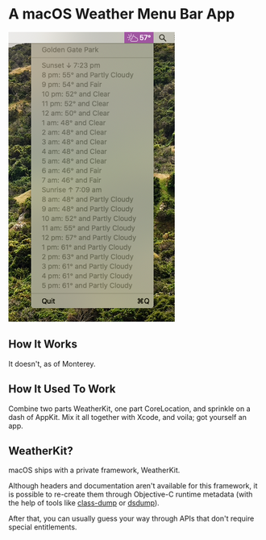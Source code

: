 # A macOS Weather Menu Bar App
![](screenshot.png)

## How It Works
It doesn't, as of Monterey.

## How It Used To Work
Combine two parts WeatherKit, one part CoreLocation, and sprinkle on a dash of AppKit. Mix it all together with Xcode, and voila; got yourself an app.

## WeatherKit?
macOS ships with a private framework, WeatherKit.

Although headers and documentation aren't available for this framework, it is possible to re-create them through Objective-C runtime metadata (with the help of tools like [class-dump](https://github.com/nygard/class-dump) or [dsdump](https://github.com/DerekSelander/dsdump)).

After that, you can usually guess your way through APIs that don't require special entitlements.
